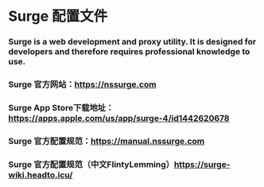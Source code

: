 # Surge 配置文件
### Surge is a web development and proxy utility. It is designed for developers and therefore requires professional knowledge to use.
### Surge 官方网站：https://nssurge.com
### Surge App Store下载地址：https://apps.apple.com/us/app/surge-4/id1442620678
### Surge 官方配置规范：https://manual.nssurge.com
### Surge 官方配置规范（中文FlintyLemming）https://surge-wiki.headto.icu/

